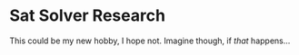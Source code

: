 # Sat Solver Research

This could be my new hobby, I hope not. Imagine though, if *that* happens...
